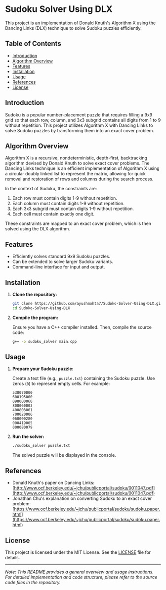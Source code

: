 # Sudoku Solver Using DLX

This project is an implementation of Donald Knuth's Algorithm X using the Dancing Links (DLX) technique to solve Sudoku puzzles efficiently.

## Table of Contents

- [Introduction](#introduction)
- [Algorithm Overview](#algorithm-overview)
- [Features](#features)
- [Installation](#installation)
- [Usage](#usage)
- [References](#references)
- [License](#license)

## Introduction

Sudoku is a popular number-placement puzzle that requires filling a 9x9 grid so that each row, column, and 3x3 subgrid contains all digits from 1 to 9 without repetition. This project utilizes Algorithm X with Dancing Links to solve Sudoku puzzles by transforming them into an exact cover problem.

## Algorithm Overview

Algorithm X is a recursive, nondeterministic, depth-first, backtracking algorithm devised by Donald Knuth to solve exact cover problems. The Dancing Links technique is an efficient implementation of Algorithm X using a circular doubly linked list to represent the matrix, allowing for quick removal and restoration of rows and columns during the search process.

In the context of Sudoku, the constraints are:

1. Each row must contain digits 1-9 without repetition.
2. Each column must contain digits 1-9 without repetition.
3. Each 3x3 subgrid must contain digits 1-9 without repetition.
4. Each cell must contain exactly one digit.

These constraints are mapped to an exact cover problem, which is then solved using the DLX algorithm.

## Features

- Efficiently solves standard 9x9 Sudoku puzzles.
- Can be extended to solve larger Sudoku variants.
- Command-line interface for input and output.

## Installation

1. **Clone the repository:**

   ```bash
   git clone https://github.com/ayushmohta7/Sudoko-Solver-Using-DLX.git
   cd Sudoko-Solver-Using-DLX
   ```

2. **Compile the program:**

   Ensure you have a C++ compiler installed. Then, compile the source code:

   ```bash
   g++ -o sudoku_solver main.cpp
   ```

## Usage

1. **Prepare your Sudoku puzzle:**

   Create a text file (e.g., `puzzle.txt`) containing the Sudoku puzzle. Use zeros (`0`) to represent empty cells. For example:

   ```
   530070000
   600195000
   098000060
   800060003
   400803001
   700020006
   060000280
   000419005
   000080079
   ```

2. **Run the solver:**

   ```bash
   ./sudoku_solver puzzle.txt
   ```

   The solved puzzle will be displayed in the console.

## References

- Donald Knuth's paper on Dancing Links: [http://www.ocf.berkeley.edu/~jchu/publicportal/sudoku/0011047.pdf](http://www.ocf.berkeley.edu/~jchu/publicportal/sudoku/0011047.pdf)
- Jonathan Chu's explanation on converting Sudoku to an exact cover problem: [https://www.ocf.berkeley.edu/~jchu/publicportal/sudoku/sudoku.paper.html](https://www.ocf.berkeley.edu/~jchu/publicportal/sudoku/sudoku.paper.html)

## License

This project is licensed under the MIT License. See the [LICENSE](LICENSE) file for details.

---

*Note: This README provides a general overview and usage instructions. For detailed implementation and code structure, please refer to the source code files in the repository.*
